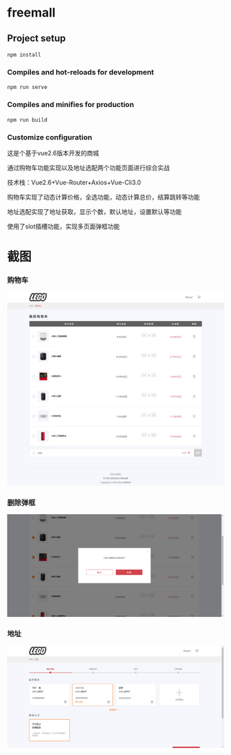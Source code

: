 # freemall

## Project setup
```
npm install
```

### Compiles and hot-reloads for development
```
npm run serve
```

### Compiles and minifies for production
```
npm run build
```

### Customize configuration

这是个基于vue2.6版本开发的商城

通过购物车功能实现以及地址选配两个功能页面进行综合实战 

技术栈：Vue2.6+Vue-Router+Axios+Vue-Cli3.0 

购物车实现了动态计算价格，全选功能，动态计算总价，结算跳转等功能 

地址选配实现了地址获取，显示个数，默认地址，设置默认等功能 

使用了slot插槽功能，实现多页面弹框功能

# 截图

### 购物车
![购物车](https://github.com/EthanZhq/Vue-project/blob/master/freemall/screenshots/cart.png)

### 删除弹框
![删除弹框](https://github.com/EthanZhq/Vue-project/blob/master/freemall/screenshots/deletebox.png)

### 地址
![地址](https://github.com/EthanZhq/Vue-project/blob/master/freemall/screenshots/address.png)
